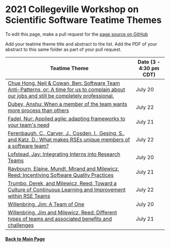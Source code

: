 # 2021 Collegeville Workshop on Scientific Software Teatime Themes

To edit this page, make a pull request for the [page source on GitHub](https://github.com/Collegeville/CW21/blob/master/WorkshopResources/TeatimeThemes/TeatimeThemeList.md)

Add your teatime theme title and abstract to the list. Add the PDF of your abstract to this same folder as part of your pull request.


|**Teatime Theme** | Date (3 - 4:30 pm CDT) |
|---|---|
| [Chue Hong, Neil & Cowan, Ben: Software Team Anti-Patterns, or: A time for us to complain about our jobs and still be completely professional.](anti-patterns.md) | July 20 |
| [Dubey, Anshu: When a member of the team wants more process than others](dubey-more-process.md) | July 22 |
| [Fadel, Nur: Applied agile: adapting frameworks to your team's need](fadel-cscs.md) | July 21 |
| [Ferenbaugh, C., Carver, J., Cosden, I., Gesing, S., and Katz, D.: What makes RSEs unique members of a software team?](ferenbaugh-et-al-rses.md) | July 22 |
| [Lofstead, Jay: Integrating Interns into Research Teams](lofstead-interns.md) | July 20 |
| [Raybourn, Elaine, Mundt, Mirand and Milewicz, Reed: Incentiving Software Quality Practices](raybourn-et-al-incentivizing.md) | July 21 |
| [Trumbo, Derek, and Milewicz, Reed: Toward a Culture of Continuous Learning and Improvement within RSE Teams](milewicz-trumbo-learning.md) | July 22 |
| [Willenbring, Jim: A Team of One](willenbring-1dev.md) | July 20 |
| [Willenbring, Jim and Milewicz, Reed: Different types of teams and associated benefits and challenges](willenbring-team-types.md) | July 21 |


#### [Back to Main Page](../../index.md) 